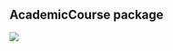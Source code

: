 ## AcademicCourse package
![](https://www.plantuml.com/plantuml/png/PS-zgeD04CNnVfxYO7b1kMbJ6KA4F4BAoNemIrOtx4SbldiM144pxVpvmMbZqf3owEIZvgq3SJ7QSxJcwdE8d4K0upH6T2HcGJaTVPxI6VSfSM0GODcgMm6VpiON-rNOFdjufGfXarNte8Qz9_YbuElwm0YExbzfgl-cELNeI5cavTINWLy0)
